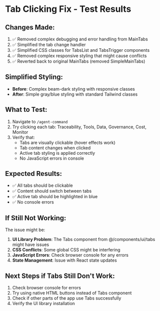 # Tab Clicking Fix - Test Results

## Changes Made:
1. ✅ Removed complex debugging and error handling from MainTabs
2. ✅ Simplified the tab change handler
3. ✅ Simplified CSS classes for TabsList and TabsTrigger components
4. ✅ Removed complex responsive styling that might cause conflicts
5. ✅ Reverted back to original MainTabs (removed SimpleMainTabs)

## Simplified Styling:
- **Before**: Complex beam-dark styling with responsive classes
- **After**: Simple gray/blue styling with standard Tailwind classes

## What to Test:
1. Navigate to `/agent-command`
2. Try clicking each tab: Traceability, Tools, Data, Governance, Cost, Monitor
3. Verify that:
   - Tabs are visually clickable (hover effects work)
   - Tab content changes when clicked
   - Active tab styling is applied correctly
   - No JavaScript errors in console

## Expected Results:
- ✅ All tabs should be clickable
- ✅ Content should switch between tabs
- ✅ Active tab should be highlighted in blue
- ✅ No console errors

## If Still Not Working:
The issue might be:
1. **UI Library Problem**: The Tabs component from @/components/ui/tabs might have issues
2. **CSS Conflicts**: Some global CSS might be interfering
3. **JavaScript Errors**: Check browser console for any errors
4. **State Management**: Issue with React state updates

## Next Steps if Tabs Still Don't Work:
1. Check browser console for errors
2. Try using native HTML buttons instead of Tabs component
3. Check if other parts of the app use Tabs successfully
4. Verify the UI library installation